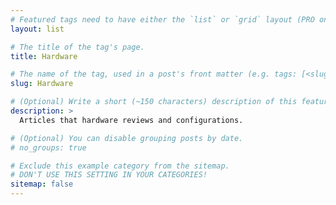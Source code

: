 ```yaml
---
# Featured tags need to have either the `list` or `grid` layout (PRO only).
layout: list

# The title of the tag's page.
title: Hardware

# The name of the tag, used in a post's front matter (e.g. tags: [<slug>]).
slug: Hardware

# (Optional) Write a short (~150 characters) description of this featured tag.
description: >
  Articles that hardware reviews and configurations.

# (Optional) You can disable grouping posts by date.
# no_groups: true

# Exclude this example category from the sitemap.
# DON'T USE THIS SETTING IN YOUR CATEGORIES!
sitemap: false
---
```

